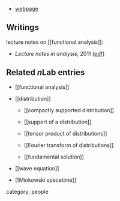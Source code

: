 
* [webpage](https://web.math.princeton.edu/~seri/homepage/)

## Writings

lecture notes on [[functional analysis]]:

* _Lecture notes in analysis_, 2011 ([pdf](https://web.math.princeton.edu/~seri/homepage/courses/Analysis2011.pdf))


## Related $n$Lab entries

* [[functional analysis]]

* [[distribution]]

  * [[compactly supported distribution]]

  * [[support of a distribution]]

  * [[tensor product of distributions]]

  * [[Fourier transform of distributions]]

  * [[fundamental solution]]

* [[wave equation]]

* [[Minkowski spacetime]]

category: people
